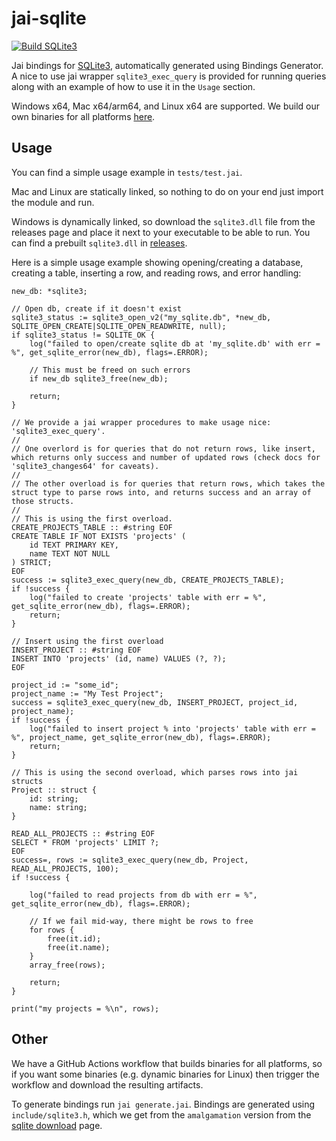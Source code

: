 # jai-sqlite

[![Build SQLite3](https://github.com/overlord-systems/jai-sqlite/actions/workflows/build-sqlite.yml/badge.svg)](https://github.com/overlord-systems/jai-sqlite/actions/workflows/build-sqlite.yml)

Jai bindings for [SQLite3](https://github.com/sqlite/sqlite), automatically generated using Bindings Generator. A nice to use jai wrapper `sqlite3_exec_query` is provided for running queries along with an example of how to use it in the `Usage` section.

Windows x64, Mac x64/arm64, and Linux x64 are supported. We build our own binaries for all platforms [here](https://github.com/overlord-systems/jai-sqlite/actions).

## Usage

You can find a simple usage example in `tests/test.jai`.

Mac and Linux are statically linked, so nothing to do on your end just import the module and run.

Windows is dynamically linked, so download the `sqlite3.dll` file from the releases page and place it next to your executable to be able to run. You can find a prebuilt `sqlite3.dll` in [releases](https://github.com/overlord-systems/jai-sqlite/releases).

Here is a simple usage example showing opening/creating a database, creating a table, inserting a row, and reading rows, and error handling:
```jai
new_db: *sqlite3;

// Open db, create if it doesn't exist
sqlite3_status := sqlite3_open_v2("my_sqlite.db", *new_db, SQLITE_OPEN_CREATE|SQLITE_OPEN_READWRITE, null);
if sqlite3_status != SQLITE_OK {
    log("failed to open/create sqlite db at 'my_sqlite.db' with err = %", get_sqlite_error(new_db), flags=.ERROR);

    // This must be freed on such errors
    if new_db sqlite3_free(new_db);

    return;
}

// We provide a jai wrapper procedures to make usage nice: 'sqlite3_exec_query'.
//
// One overlord is for queries that do not return rows, like insert, which returns only success and number of updated rows (check docs for 'sqlite3_changes64' for caveats).
//
// The other overload is for queries that return rows, which takes the struct type to parse rows into, and returns success and an array of those structs.
//
// This is using the first overload.
CREATE_PROJECTS_TABLE :: #string EOF
CREATE TABLE IF NOT EXISTS 'projects' (
    id TEXT PRIMARY KEY,
    name TEXT NOT NULL
) STRICT;
EOF
success := sqlite3_exec_query(new_db, CREATE_PROJECTS_TABLE);
if !success {
    log("failed to create 'projects' table with err = %", get_sqlite_error(new_db), flags=.ERROR);
    return;
}

// Insert using the first overload
INSERT_PROJECT :: #string EOF
INSERT INTO 'projects' (id, name) VALUES (?, ?);
EOF

project_id := "some_id";
project_name := "My Test Project";
success = sqlite3_exec_query(new_db, INSERT_PROJECT, project_id, project_name);
if !success {
    log("failed to insert project % into 'projects' table with err = %", project_name, get_sqlite_error(new_db), flags=.ERROR);
    return;
}

// This is using the second overload, which parses rows into jai structs
Project :: struct {
    id: string;
    name: string;
}

READ_ALL_PROJECTS :: #string EOF
SELECT * FROM 'projects' LIMIT ?;
EOF
success=, rows := sqlite3_exec_query(new_db, Project, READ_ALL_PROJECTS, 100);
if !success {

    log("failed to read projects from db with err = %", get_sqlite_error(new_db), flags=.ERROR);

    // If we fail mid-way, there might be rows to free
    for rows {
        free(it.id);
        free(it.name);
    }
    array_free(rows);

    return;
}

print("my projects = %\n", rows);
```

## Other

We have a GitHub Actions workflow that builds binaries for all platforms, so if you want some binaries (e.g. dynamic binaries for Linux) then trigger the workflow and download the resulting artifacts.

To generate bindings run `jai generate.jai`. Bindings are generated using `include/sqlite3.h`, which we get from the `amalgamation` version from the [sqlite download](https://sqlite.org/download.html) page.
